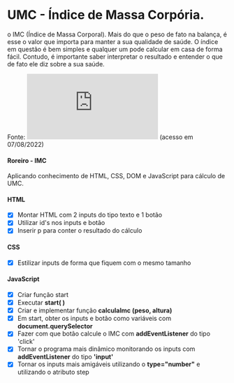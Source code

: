 # UMC - Índice de Massa Corpória.
 o IMC (Índice de Massa Corporal). Mais do que o peso de fato na balança, é esse o valor que importa para manter a sua qualidade de saúde. O índice em questão é bem simples e qualquer um pode calcular em casa de forma fácil. Contudo, é importante saber interpretar o resultado e entender o que de fato ele diz sobre a sua saúde.
 
 Fonte: ![UOL](https://www.uol.com.br/vivabem/faq/imc-como-calcular-tabela-dicas-como-melhorar-e-mais.htm?cmpid=copiaecola) (acesso em 07/08/2022)

#### Roreiro - IMC
Aplicando conhecimento de HTML, CSS, DOM e JavaScript para cálculo de UMC.

#### HTML
- [x] Montar HTML com 2 inputs do tipo texto e 1 botão
- [x] Utilizar id's nos inputs e botão
- [x] Inserir p para conter o resultado do cálculo

#### CSS
- [x] Estilizar inputs de forma que fiquem com o mesmo tamanho

#### JavaScript
- [x] Criar função start
- [x] Executar <strong>start( )</strong>
- [x] Criar e implementar função <strong>calculaImc (peso, altura)</strong>
- [x] Em start, obter os inputs e botão como variáveis com <strong>document.querySelector</strong>
- [x] Fazer com que botão calcule o IMC com <strong>addEventListener</strong> do tipo 'click'
- [x] Tornar o programa mais dinâmico monitorando os inputs com <strong>addEventListener</strong> do tipo <strong>'input'</strong>
- [x] Tornar os inputs mais amigáveis utilizando o <strong>type="number"</strong> e utilizando o atributo step